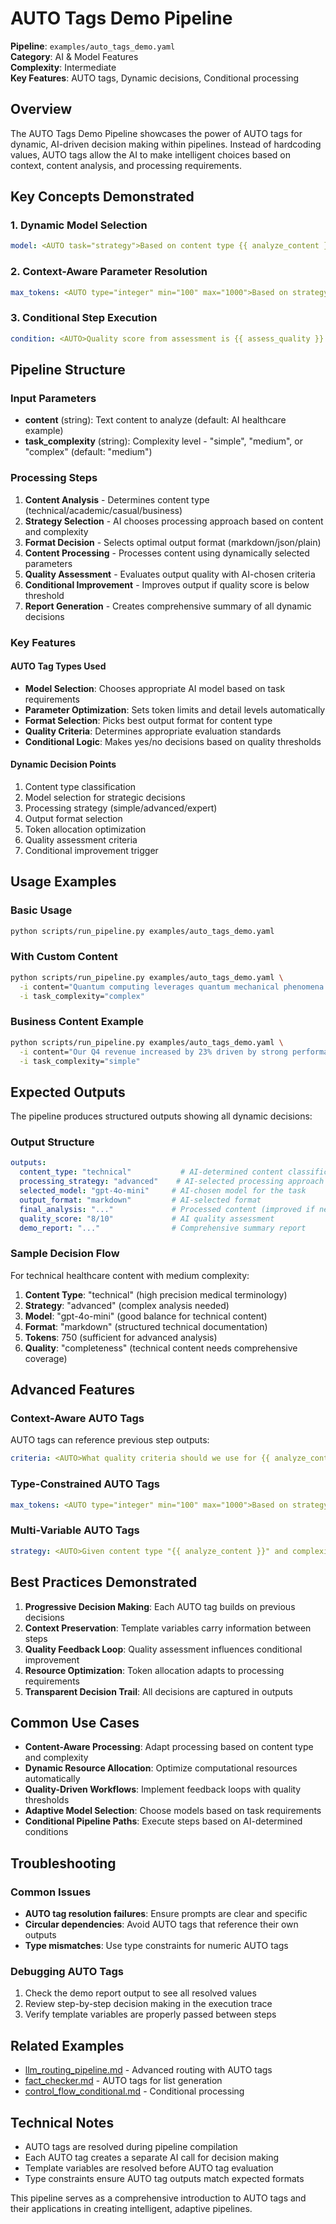 # AUTO Tags Demo Pipeline

**Pipeline**: `examples/auto_tags_demo.yaml`  
**Category**: AI & Model Features  
**Complexity**: Intermediate  
**Key Features**: AUTO tags, Dynamic decisions, Conditional processing

## Overview

The AUTO Tags Demo Pipeline showcases the power of AUTO tags for dynamic, AI-driven decision making within pipelines. Instead of hardcoding values, AUTO tags allow the AI to make intelligent choices based on context, content analysis, and processing requirements.

## Key Concepts Demonstrated

### 1. Dynamic Model Selection
```yaml
model: <AUTO task="strategy">Based on content type {{ analyze_content }} and complexity {{ task_complexity }}, select appropriate model for strategic decision</AUTO>
```

### 2. Context-Aware Parameter Resolution
```yaml
max_tokens: <AUTO type="integer" min="100" max="1000">Based on strategy {{ select_processing_strategy.strategy }}, how many tokens needed for good analysis?</AUTO>
```

### 3. Conditional Step Execution  
```yaml
condition: <AUTO>Quality score from assessment is {{ assess_quality }}. Should we improve if score < 7? Answer 'true' or 'false'</AUTO>
```

## Pipeline Structure

### Input Parameters
- **content** (string): Text content to analyze (default: AI healthcare example)
- **task_complexity** (string): Complexity level - "simple", "medium", or "complex" (default: "medium")

### Processing Steps

1. **Content Analysis** - Determines content type (technical/academic/casual/business)
2. **Strategy Selection** - AI chooses processing approach based on content and complexity
3. **Format Decision** - Selects optimal output format (markdown/json/plain)
4. **Content Processing** - Processes content using dynamically selected parameters
5. **Quality Assessment** - Evaluates output quality with AI-chosen criteria
6. **Conditional Improvement** - Improves output if quality score is below threshold
7. **Report Generation** - Creates comprehensive summary of all dynamic decisions

### Key Features

#### AUTO Tag Types Used
- **Model Selection**: Chooses appropriate AI model based on task requirements
- **Parameter Optimization**: Sets token limits and detail levels automatically
- **Format Selection**: Picks best output format for content type
- **Quality Criteria**: Determines appropriate evaluation standards
- **Conditional Logic**: Makes yes/no decisions based on quality thresholds

#### Dynamic Decision Points
1. Content type classification
2. Model selection for strategic decisions
3. Processing strategy (simple/advanced/expert)
4. Output format selection
5. Token allocation optimization
6. Quality assessment criteria
7. Conditional improvement trigger

## Usage Examples

### Basic Usage
```bash
python scripts/run_pipeline.py examples/auto_tags_demo.yaml
```

### With Custom Content
```bash
python scripts/run_pipeline.py examples/auto_tags_demo.yaml \
  -i content="Quantum computing leverages quantum mechanical phenomena to process information in fundamentally new ways" \
  -i task_complexity="complex"
```

### Business Content Example
```bash
python scripts/run_pipeline.py examples/auto_tags_demo.yaml \
  -i content="Our Q4 revenue increased by 23% driven by strong performance in cloud services and enterprise solutions" \
  -i task_complexity="simple"
```

## Expected Outputs

The pipeline produces structured outputs showing all dynamic decisions:

### Output Structure
```yaml
outputs:
  content_type: "technical"           # AI-determined content classification
  processing_strategy: "advanced"    # AI-selected processing approach  
  selected_model: "gpt-4o-mini"     # AI-chosen model for the task
  output_format: "markdown"         # AI-selected format
  final_analysis: "..."             # Processed content (improved if needed)
  quality_score: "8/10"             # AI quality assessment
  demo_report: "..."                # Comprehensive summary report
```

### Sample Decision Flow
For technical healthcare content with medium complexity:
1. **Content Type**: "technical" (high precision medical terminology)
2. **Strategy**: "advanced" (complex analysis needed)
3. **Model**: "gpt-4o-mini" (good balance for technical content)
4. **Format**: "markdown" (structured technical documentation)
5. **Tokens**: 750 (sufficient for advanced analysis)
6. **Quality**: "completeness" (technical content needs comprehensive coverage)

## Advanced Features

### Context-Aware AUTO Tags
AUTO tags can reference previous step outputs:
```yaml
criteria: <AUTO>What quality criteria should we use for {{ analyze_content }} content: "accuracy", "completeness", "clarity", or "all"?</AUTO>
```

### Type-Constrained AUTO Tags
```yaml
max_tokens: <AUTO type="integer" min="100" max="1000">Based on strategy {{ select_processing_strategy.strategy }}, how many tokens needed for good analysis?</AUTO>
```

### Multi-Variable AUTO Tags
```yaml
strategy: <AUTO>Given content type "{{ analyze_content }}" and complexity "{{ task_complexity }}", what processing approach is best: "simple", "advanced", or "expert"?</AUTO>
```

## Best Practices Demonstrated

1. **Progressive Decision Making**: Each AUTO tag builds on previous decisions
2. **Context Preservation**: Template variables carry information between steps
3. **Quality Feedback Loop**: Quality assessment influences conditional improvement
4. **Resource Optimization**: Token allocation adapts to processing requirements
5. **Transparent Decision Trail**: All decisions are captured in outputs

## Common Use Cases

- **Content-Aware Processing**: Adapt processing based on content type and complexity
- **Dynamic Resource Allocation**: Optimize computational resources automatically
- **Quality-Driven Workflows**: Implement feedback loops with quality thresholds
- **Adaptive Model Selection**: Choose models based on task requirements
- **Conditional Pipeline Paths**: Execute steps based on AI-determined conditions

## Troubleshooting

### Common Issues
- **AUTO tag resolution failures**: Ensure prompts are clear and specific
- **Circular dependencies**: Avoid AUTO tags that reference their own outputs
- **Type mismatches**: Use type constraints for numeric AUTO tags

### Debugging AUTO Tags
1. Check the demo report output to see all resolved values
2. Review step-by-step decision making in the execution trace
3. Verify template variables are properly passed between steps

## Related Examples
- [llm_routing_pipeline.md](llm_routing_pipeline.md) - Advanced routing with AUTO tags
- [fact_checker.md](fact_checker.md) - AUTO tags for list generation
- [control_flow_conditional.md](control_flow_conditional.md) - Conditional processing

## Technical Notes

- AUTO tags are resolved during pipeline compilation
- Each AUTO tag creates a separate AI call for decision making
- Template variables are resolved before AUTO tag evaluation
- Type constraints ensure AUTO tag outputs match expected formats

This pipeline serves as a comprehensive introduction to AUTO tags and their applications in creating intelligent, adaptive pipelines.